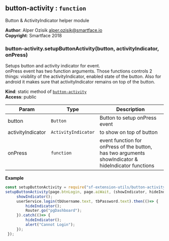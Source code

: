 <a name="module_button-activity"></a>

## button-activity : <code>function</code>
Button & ActivityIndicator helper module

**Author**: Alper Ozisik <alper.ozisik@smartface.io>  
**Copyright**: Smartface 2018  
<a name="module_button-activity.setupButtonActivity"></a>

### button-activity.setupButtonActivity(button, activityIndicator, onPress)
Setups button and activity indicator for event. <br />
onPress event has two function arguments. Those functions controls 2 things: visiblity of the activityIndicator, enabled state of the button.
Also for android it makes sure that activityIndicator remains on top of the button.

**Kind**: static method of [<code>button-activity</code>](#module_button-activity)  
**Access**: public  

| Param | Type | Description |
| --- | --- | --- |
| button | <code>Button</code> | Button to setup onPress event |
| activityIndicator | <code>ActivityIndicator</code> | to show on top of button |
| onPress | <code>function</code> | event function for onPress of the button, has two arguments showIndicator & hideIndicator functions |

**Example**  
```js
const setupButtonActivity = require("sf-extension-utils/button-activity");
setupButtonActivity(page.btnLogin, page.aiWait, (showIndicator, hideIndicator) => {
     showIndicator();
     userService.login(tbUsername.text, tbPassword.text).then(()=> {
         hideIndicator();
         Router.go("pgDashboard");
     }).catch(()=> {
         hideIndicator();
         alert("Cannot Login");
     });
 });
```
